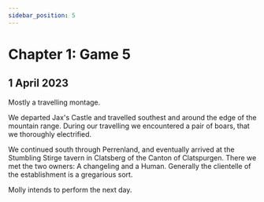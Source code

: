 ```yaml
---
sidebar_position: 5
---
```


# Chapter 1: Game 5

## 1 April 2023

Mostly a travelling montage.

We departed Jax's Castle and travelled southest and around the edge of the mountain range. During our
travelling we encountered a pair of boars, that we thoroughly electrified.

We continued south through Perrenland, and eventually arrived at the Stumbling Stirge tavern in Clatsberg
of the Canton of Clatspurgen. There we met the two owners: A changeling and a Human. Generally the clientelle of the
establishment is a gregarious sort.

Molly intends to perform the next day.
